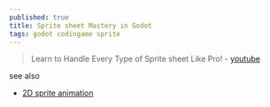 ```yaml
---
published: true
title: Sprite sheet Mastery in Godot
tags: godot codingame sprite
---
```

> Learn to Handle Every Type of Sprite sheet Like Pro! - [youtube](https://www.youtube.com/watch?v=VlD7PtFIRlo)

see also
- [2D sprite animation](https://docs.godotengine.org/en/4.1/tutorials/2d/2d_sprite_animation.html)
